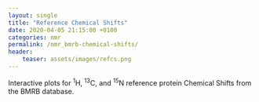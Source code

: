 ```yaml
---
layout: single
title: "Reference Chemical Shifts"
date: 2020-04-05 21:15:00 +0100
categories: nmr
permalink: /nmr_bmrb-chemical-shifts/
header:
    teaser: assets/images/refcs.png
---
```


Interactive plots for <sup>1</sup>H, <sup>13</sup>C, and <sup>15</sup>N reference protein Chemical Shifts from the BMRB database.
